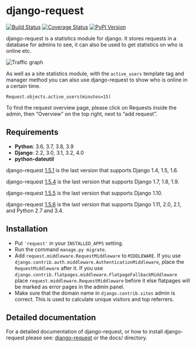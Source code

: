 django-request
==============

[![Build Status](https://github.com/django-request/django-request/workflows/Tests/badge.svg?branch=master)](https://github.com/django-request/django-request/actions)
[![Coverage Status](https://coveralls.io/repos/github/django-request/django-request/badge.svg?branch=master)](https://coveralls.io/github/django-request/django-request?branch=master)
[![PyPI Version](https://img.shields.io/pypi/v/django-request.svg)](https://pypi.org/project/django-request/)

django-request is a statistics module for django. It stores requests in a database for admins to see, it can also be used to get statistics on who is online etc.

![Traffic graph](docs/graph.png)

As well as a site statistics module, with the `active_users` template tag and manager method you can also use django-request to show who is online in a certain time.

    Request.objects.active_users(minutes=15)

To find the request overview page, please click on Requests inside the admin, then “Overview” on the top right, next to “add request”.

Requirements
------------

* **Python**: 3.6, 3.7, 3.8, 3.9
* **Django**: 2.2, 3.0, 3.1, 3.2, 4.0
* **python-dateutil**

django-request [1.5.1](https://pypi.org/project/django-request/1.5.1/) is the last version that supports Django 1.4, 1.5, 1.6.

django-request [1.5.4](https://pypi.org/project/django-request/1.5.4/) is the
last version that supports Django 1.7, 1.8, 1.9.

django-request [1.5.5](https://pypi.org/project/django-request/1.5.5/) is the
last version that supports Django 1.10.

django-request [1.5.6](https://pypi.org/project/django-request/1.5.5/) is the
last version that supports Django 1.11, 2.0, 2.1, and Python 2.7 and 3.4.

Installation
------------

- Put `'request'` in your `INSTALLED_APPS` setting.
- Run the command `manage.py migrate`.
- Add `request.middleware.RequestMiddleware` to `MIDDLEWARE`. If you use `django.contrib.auth.middleware.AuthenticationMiddleware`, place the `RequestMiddleware` after it. If you use `django.contrib.flatpages.middleware.FlatpageFallbackMiddleware` place `request.middleware.RequestMiddleware` before it else flatpages will be marked as error pages in the admin panel.
- Make sure that the domain name in `django.contrib.sites` admin is correct. This is used to calculate unique visitors and top referrers.

Detailed documentation
----------------------

For a detailed documentation of django-request, or how to install django-request please see: [django-request](https://django-request.readthedocs.org/en/latest/) or the docs/ directory.
